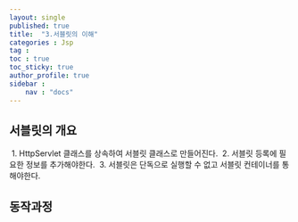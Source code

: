 ```yaml
---
layout: single
published: true
title:  "3.서블릿의 이해"
categories : Jsp
tag : 
toc : true
toc_sticky: true
author_profile: true
sidebar :
    nav : "docs"
---
```




## 서블릿의 개요

​	1. HttpServlet 클래스를 상속하여 서블릿 클래스로 만들어진다.
​	2. 서블릿 등록에 필요한 정보를 추가해야한다.
​	3. 서블릿은 단독으로 실행할 수 없고 서블릿 컨테이너를 통해야한다.



## 동작과정



